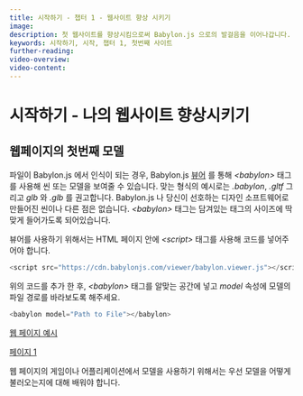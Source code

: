```yaml
---
title: 시작하기 - 챕터 1 - 웹사이트 향상 시키기
image: 
description: 첫 웹사이트를 향상시킴으로써 Babylon.js 으로의 발걸음을 이어나갑니다.
keywords: 시작하기, 시작, 챕터 1, 첫번째 사이트
further-reading: 
video-overview:
video-content:
---
```


<!-- # Getting Started - Enhancing Your Website -->
# 시작하기 - 나의 웹사이트 향상시키기

<!-- ## First Model on a Web Page. -->
## 웹페이지의 첫번째 모델
<!-- Provided the file type is one recognized by Babylon.js then you can use the Babylon.js [Viewer](/extensions/babylonViewer) to display your scene or model on a web page using the *&lt;babylon&gt;* element. Examples of suitable file types are *.babylon*, *.gltf* and *glb* with *.glb* recommended. It makes no difference whether the scene was built with Babylon.js or created with your favorite design software. The *&lt;babylon&gt;* element will be sized to fit its container. -->
파일이 Babylon.js 에서 인식이 되는 경우, Babylon.js [뷰어](/extensions/babylonViewer) 를 통해 *&lt;babylon&gt;* 태그를 사용해 씬 또는 모델을 보여줄 수 있습니다. 맞는 형식의 예시로는 *.babylon*, *.gltf* 그리고 *glb* 와 *.glb* 를 권고합니다. Babylon.js 나 당신이 선호하는 디자인 소프트웨어로 만들어진 씬이나 다른 점은 없습니다. *&lt;babylon&gt;* 태그는 담겨있는 태그의 사이즈에 딱 맞게 들어가도록 되어있습니다.

<!-- In order to use the Viewer you need to add its code to your HTML page in a *&lt;script&gt;* element -->
뷰어를 사용하기  위해서는 HTML 페이지 안에 *&lt;script&gt;* 태그를 사용해 코드를 넣어주어야 합니다.

```javascript
<script src="https://cdn.babylonjs.com/viewer/babylon.viewer.js"></script>
```

<!-- Once this is added you place the *&lt;babylon&gt;* element in an appropriate container and points its *model* attribute to the file source. -->
위의 코드를 추가 한 후, *&lt;babylon&gt;* 태그를 알맞는 공간에 넣고 *model* 속성에 모델의 파일 경로를 바라보도록 해주세요.

```javascript
<babylon model="Path to File"></babylon>
```

<!-- [Example Web Page](/webpages/page1.html) -->
[웹 페이지 예시](/webpages/page1.html)

<!-- ![Page 1](/img/getstarted/view1.png) -->
[페이지 1](/img/getstarted/view1.png)

<!-- When you want to use your models for a game or application on a web page you need first to know how to import them.  -->
웹 페이지의 게임이나 어플리케이션에서 모델을 사용하기 위해서는 우선 모델을 어떻게 불러오는지에 대해 배워야 합니다.